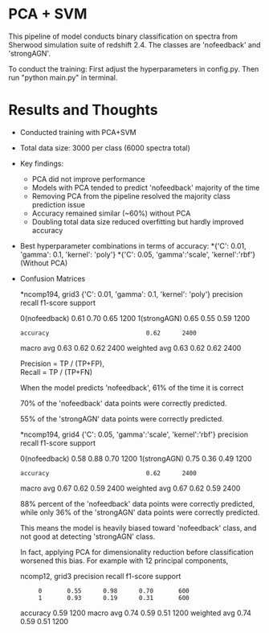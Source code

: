 # PCA + SVM 
This pipeline of model conducts binary classification on spectra from Sherwood simulation suite of redshift 2.4. The classes are 'nofeedback' and 'strongAGN'. 

To conduct the training:
First adjust the hyperparameters in config.py.
Then run "python main.py" in terminal.

# Results and Thoughts

* Conducted training with PCA+SVM
* Total data size: 3000 per class (6000 spectra total)
* Key findings:
  * PCA did not improve performance
  * Models with PCA tended to predict 'nofeedback' majority of the time
  * Removing PCA from the pipeline resolved the majority class prediction issue
  * Accuracy remained similar (~60%) without PCA
  * Doubling total data size reduced overfitting but hardly improved accuracy
* Best hyperparameter combinations in terms of accuracy:
  *{'C': 0.01, 'gamma': 0.1, 'kernel': 'poly'}
  *{'C': 0.05, 'gamma':'scale', 'kernel':'rbf'}
  (Without PCA)
* Confusion Matrices 

  *ncomp194, grid3
  {'C': 0.01, 'gamma': 0.1, 'kernel': 'poly'}
                precision    recall  f1-score   support
    
  0(nofeedback)      0.61      0.70      0.65      1200
  1(strongAGN)       0.65      0.55      0.59      1200

      accuracy                           0.62      2400
    macro avg       0.63      0.62      0.62      2400
  weighted avg       0.63      0.62      0.62      2400

  Precision = TP / (TP+FP),  
  Recall = TP / (TP+FN) 

  When the model predicts 'nofeedback', 61% of the time it is correct

  70% of the 'nofeedback' data points were correctly predicted. 

  55% of the 'strongAGN' data points were correctly predicted.


  *ncomp194, grid4
  {'C': 0.05, 'gamma':'scale', 'kernel':'rbf'}
                precision    recall  f1-score   support

  0(nofeedback)      0.58      0.88      0.70      1200
  1(strongAGN)       0.75      0.36      0.49      1200

      accuracy                           0.62      2400
    macro avg       0.67      0.62      0.59      2400
  weighted avg       0.67      0.62      0.59      2400

  88% percent of the 'nofeedback' data points were correctly predicted, while only 36% of the 'strongAGN' data points were correctly predicted. 

  This means the model is heavily biased toward 'nofeedback' class, and not good at detecting 'strongAGN' class. 

  In fact, applying PCA for dimensionality reduction before classification worsened this bias. For example with 12 principal components, 

  ncomp12, grid3
              precision    recall  f1-score   support

           0       0.55      0.98      0.70       600
           1       0.93      0.19      0.31       600

    accuracy                           0.59      1200
   macro avg       0.74      0.59      0.51      1200
  weighted avg       0.74      0.59      0.51      1200



